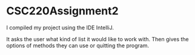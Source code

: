 # CSC220Assignment2
I compiled my project using the IDE IntelliJ.

It asks the user what kind of list it would like to work with. Then gives the options of methods they can use or quitting the program.
